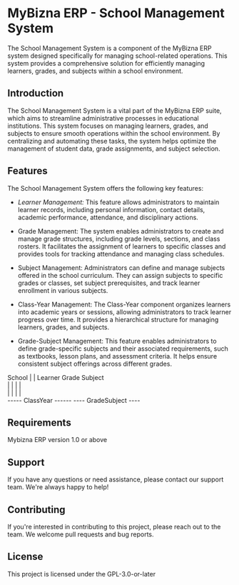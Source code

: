 # MyBizna ERP - School Management System
The School Management System is a component of the MyBizna ERP system designed specifically for managing school-related operations. This system provides a comprehensive solution for efficiently managing learners, grades, and subjects within a school environment.


## Introduction
The School Management System is a vital part of the MyBizna ERP suite, which aims to streamline administrative processes in educational institutions. This system focuses on managing learners, grades, and subjects to ensure smooth operations within the school environment. By centralizing and automating these tasks, the system helps optimize the management of student data, grade assignments, and subject selection.

## Features
The School Management System offers the following key features:

 - *Learner Management:* This feature allows administrators to maintain learner records, including personal information, contact details, academic performance, attendance, and disciplinary actions.

 - Grade Management: The system enables administrators to create and manage grade structures, including grade levels, sections, and class rosters. It facilitates the assignment of learners to specific classes and provides tools for tracking attendance and managing class schedules.

 - Subject Management: Administrators can define and manage subjects offered in the school curriculum. They can assign subjects to specific grades or classes, set subject prerequisites, and track learner enrollment in various subjects.

 - Class-Year Management: The Class-Year component organizes learners into academic years or sessions, allowing administrators to track learner progress over time. It provides a hierarchical structure for managing learners, grades, and subjects.

 - Grade-Subject Management: This feature enables administrators to define grade-specific subjects and their associated requirements, such as textbooks, lesson plans, and assessment criteria. It helps ensure consistent subject offerings across different grades.

School
   |
   |
 Learner                Grade               Subject         
   |                    |   |                    |  
   |                    |   |                    |              
   ----- ClassYear ------   ---- GradeSubject ----

## Requirements
Mybizna ERP version 1.0 or above

## Support
If you have any questions or need assistance, please contact our support team. We're always happy to help!

## Contributing
If you're interested in contributing to this project, please reach out to the team. We welcome pull requests and bug reports.

## License
This project is licensed under the GPL-3.0-or-later